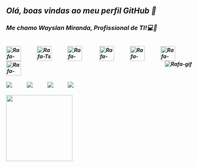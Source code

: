  ## <i><b>Olá, boas vindas ao meu perfil GitHub 👋
 ### Me chamo Wayslan Miranda, Profissional de TI!💻🛜
<br>
<div>
  <div style="display: inline_block">
  <img align="center" alt="Rafa-Js" height="40" width="40" src="https://img.icons8.com/?size=100&id=12599&format=png&color=000000">&nbsp;&nbsp;&nbsp;&nbsp;&nbsp;&nbsp;&nbsp;&nbsp;&nbsp;&nbsp;&nbsp;&nbsp;
 <img align="center" alt="Rafa-Ts" height="40" width="40" src="https://img.icons8.com/?size=100&id=KIcFwp9MNQL5&format=png&color=000000">&nbsp;&nbsp;&nbsp;&nbsp;&nbsp;&nbsp;&nbsp;&nbsp;&nbsp;&nbsp;&nbsp;&nbsp;
  <img align="center" alt="Rafa-React" height="40" width="40" src="https://img.icons8.com/?size=100&id=lvbZNSZTbrbd&format=png&color=000000"> &nbsp;&nbsp;&nbsp;&nbsp;&nbsp;&nbsp;&nbsp;&nbsp;&nbsp;&nbsp;&nbsp;&nbsp;
  <img align="center" alt="Rafa-HTML" height="40" width="40" src="https://img.icons8.com/?size=100&id=bosfpvRzNOG8&format=png&color=000000">&nbsp;&nbsp;&nbsp;&nbsp;&nbsp;&nbsp;&nbsp;&nbsp;&nbsp;&nbsp;&nbsp;&nbsp;
  <img align="center" alt="Rafa-CSS" height="40" width="40" src="https://img.icons8.com/?size=100&id=48455&format=png&color=000000">&nbsp;&nbsp;&nbsp;&nbsp;&nbsp;&nbsp;&nbsp;&nbsp;&nbsp;&nbsp;&nbsp;&nbsp;
  <img align="center" alt="Rafa-Python" height="40" width="40" src="https://img.icons8.com/?size=100&id=8799&format=png&color=000000">&nbsp;&nbsp;&nbsp;&nbsp;&nbsp;&nbsp;&nbsp;&nbsp;&nbsp;&nbsp;&nbsp;&nbsp;  
  <img align="center" alt="Rafa-Csharp" height="40" width="40" src=https://img.icons8.com/?size=100&id=pQiP0C7IB9GU&format=png&color=000000">&nbsp;&nbsp;&nbsp;&nbsp;&nbsp;&nbsp;&nbsp;&nbsp;&nbsp;&nbsp;&nbsp;&nbsp;
  <img align="right" alt="Rafa-gif" src="https://cdn.discordapp.com/attachments/795358919417397249/825430589581688872/hi.gif">&nbsp;&nbsp;&nbsp;&nbsp;&nbsp;&nbsp;&nbsp;&nbsp;&nbsp;&nbsp;&nbsp;&nbsp;
</div>

<div><br>
  <a href="https://www.youtube.com/channel/UC0bmAaUBY1zvJdWPHZ4PGnw" target="_blank"><img src="https://img.shields.io/badge/YouTube-FF0000?style=for-the-badge&logo=youtube&logoColor=white" target="_blank"></a>&nbsp;&nbsp;&nbsp;&nbsp;&nbsp;&nbsp;&nbsp;&nbsp;&nbsp;&nbsp;&nbsp;
  <a href="https://www.instagram.com/wayslan.miranda/" target="_blank"><img src="https://img.shields.io/badge/-Instagram-%23E4405F?style=for-the-badge&logo=instagram&logoColor=white" target="_blank"></a>&nbsp;&nbsp;&nbsp;&nbsp;&nbsp;&nbsp;&nbsp;&nbsp;&nbsp;&nbsp;&nbsp;
  <a href = "mailto:wayslan@outlook.com"><img src="https://img.shields.io/badge/Gmail-D14836?style=for-the-badge&logo=gmail&logoColor=white" target="_blank"></a>&nbsp;&nbsp;&nbsp;&nbsp;&nbsp;&nbsp;&nbsp;&nbsp;&nbsp;&nbsp;&nbsp;
  <a href="https://www.linkedin.com/in/wayslanmiranda/" target="_blank"><img src="https://img.shields.io/badge/-LinkedIn-%230077B5?style=for-the-badge&logo=linkedin&logoColor=white" target="_blank"></a>&nbsp;&nbsp;&nbsp;&nbsp;&nbsp;&nbsp;&nbsp;&nbsp;&nbsp;&nbsp;&nbsp;   
</div><br>

<div>
  <a href="https://www.linkedin.com/in/wayslanmiranda/">
  <img height="180em" src="https://github-readme-stats.vercel.app/api?username=LAN-SYSTEM&show_icons=true&theme=cobalt&include_all_commits=true&count_private=true"/>
</div>


